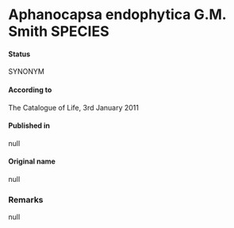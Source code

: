 Aphanocapsa endophytica G.M. Smith SPECIES
=======

#### Status
SYNONYM

#### According to
The Catalogue of Life, 3rd January 2011

#### Published in
null

#### Original name
null

### Remarks
null